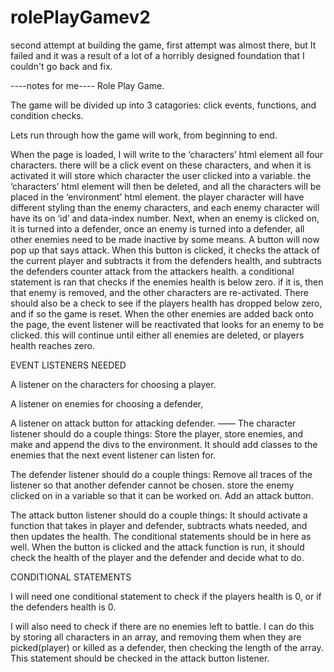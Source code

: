 # rolePlayGamev2

second attempt at building the game, first attempt was almost there, but It failed and it was a result of a lot of a horribly designed foundation that I couldn't go back and fix.

----notes for me----
Role Play Game.

The game will be divided up into 3 catagories: click events, functions, and condition checks.

Lets run through how the game will work, from beginning to end.

When the page is loaded, I will write to the ‘characters’ html element all four characters. there will be a click event on these characters, and when it is activated it will store which character the user clicked into a variable. the ‘characters’ html element will then be deleted, and all the characters will be placed in the ‘environment’ html element. the player character will have different styling than the enemy characters, and each enemy character will have its on ‘id’ and data-index number. Next, when an enemy is clicked on, it is turned into a defender, once an enemy is turned into a defender, all other enemies need to be made inactive by some means. A button will now pop up that says attack. When this button is clicked, it checks the attack of the current player and subtracts it from the defenders health, and subtracts the defenders counter attack from the attackers health. a conditional statement is ran that checks if the enemies health is below zero. if it is, then that enemy is removed, and the other characters are re-activated. There should also be a check to see if the players health has dropped below zero, and if so the game is reset. When the other enemies are added back onto the page, the event listener will be reactivated that looks for an enemy to be clicked. this will continue until either all enemies are deleted, or players health reaches zero.

EVENT LISTENERS NEEDED

A listener on the characters for choosing a player.

A listener on enemies for choosing a defender,

A listener on attack button for attacking defender.
——
The character listener should do a couple things: Store the player, store enemies, and make and append the divs to the environment. It should add classes to the enemies that the next event listener can listen for.

The defender listener should do a couple things: Remove all traces of the listener so that another defender cannot be chosen. store the enemy clicked on in a variable so that it can be worked on. Add an attack button.

The attack button listener should do a couple things: It should activate a function that takes in player and defender, subtracts whats needed, and then updates the health. The conditional statements should be in here as well. When the button is clicked and the attack function is run, it should check the health of the player and the defender and decide what to do.

CONDITIONAL STATEMENTS

I will need one conditional statement to check if the players health is 0, or if the defenders health is 0. 

I will also need to check if there are no enemies left to battle. I can do this by storing all characters in an array, and removing them when they are picked(player) or killed as a defender, then checking the length of the array. This statement should be checked in the attack button listener.

